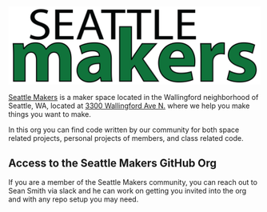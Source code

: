 ![Seattle Makers](profile/img/logo.png)

[Seattle Makers](https://seattlemakers.org) is a maker space located in the Wallingford neighborhood of Seattle, WA, located at [3300 Wallingford Ave N.](https://g.page/seattlemakershq?share) where we help you make things you want to make.  

In this org you can find code written by our community for both space related projects, personal projects of members, and class related code.

## Access to the Seattle Makers GitHub Org
If you are a member of the Seattle Makers community, you can reach out to Sean Smith via slack and he can work on getting you invited into the org and with any repo setup you may need.
